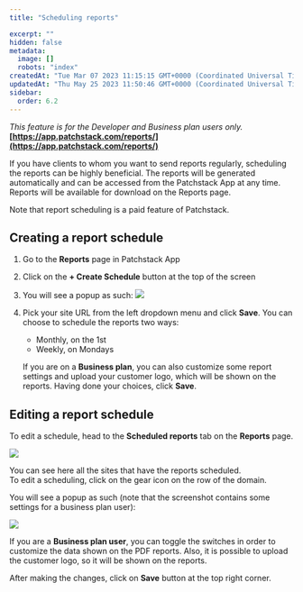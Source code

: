 ```yaml
---
title: "Scheduling reports"

excerpt: ""
hidden: false
metadata: 
  image: []
  robots: "index"
createdAt: "Tue Mar 07 2023 11:15:15 GMT+0000 (Coordinated Universal Time)"
updatedAt: "Thu May 25 2023 11:50:46 GMT+0000 (Coordinated Universal Time)"
sidebar:
  order: 6.2
---
```

_This feature is for the Developer and Business plan users only._  
**[https://app.patchstack.com/reports/](https://app.patchstack.com/reports/)**

If you have clients to whom you want to send reports regularly, scheduling the reports can be highly beneficial. The reports will be generated automatically and can be accessed from the Patchstack App at any time.  
Reports will be available for download on the Reports page.

Note that report scheduling is a paid feature of Patchstack.

## Creating a report schedule

1. Go to the **Reports** page in Patchstack App
2. Click on the **+ Create Schedule** button at the top of the screen
3. You will see a popup as such: ![](@images/patchstack-scheduling-reports.png)

4. Pick your site URL from the left dropdown menu and click **Save**. You can choose to schedule the reports two ways:
    * Monthly, on the 1st
    * Weekly, on Mondays
  
    If you are on a **Business plan**, you can also customize some report settings and upload your customer logo, which will be shown on the reports.
    Having done your choices, click **Save**.

## Editing a report schedule

To edit a schedule, head to the **Scheduled reports** tab on the **Reports** page.

![](@images/patchstack-scheduled-reports.png)

You can see here all the sites that have the reports scheduled.  
To edit a scheduling, click on the gear icon on the row of the domain. 

You will see a popup as such (note that the screenshot contains some settings for a business plan user):

![](@images/patchstack-edit-report-schedule.png)

If you are a **Business plan user**, you can toggle the switches in order to customize the data shown on the PDF reports. Also, it is possible to upload the customer logo, so it will be shown on the reports.

After making the changes, click on **Save** button at the top right corner.
